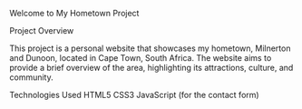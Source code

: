  Welcome to My Hometown Project

Project Overview

This project is a personal website that showcases my hometown, Milnerton and Dunoon, located in Cape Town, South Africa. The website aims to provide a brief overview of the area, highlighting its attractions, culture, and community.
 
Technologies Used
HTML5
CSS3
JavaScript (for the contact form)
